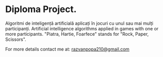 # Diploma Project.
Algoritmi de inteligență artificială aplicați în jocuri cu unul sau mai mulți participanți.
Artificial intelligence algorithms applied in games with one or more participants.
"Piatra, Hartie, Foarfece" stands for "Rock, Paper, Scissors".

For more details contact me at: razvanpopa210@gmail.com
